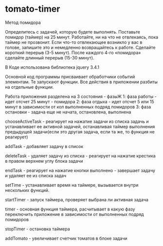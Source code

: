 # tomato-timer
Метод помидора

Определитесь с задачей, которую будете выполнять.
Поставьте помидор (таймер) на 25 минут.
Работайте, ни на что не отвлекаясь, пока таймер не прозвонит. Если что-то отвлекающее возникло у вас в голове, запишите это и немедленно возвращайтесь к работе.
Сделайте короткий перерыв (3-5 минут).
После каждого 4-го «помидора» сделайте длинный перерыв (15-30 минут).

В Коде использована библиотека jquery 3.4.1

Основной код программы присваивает обработчики событий элементам. Те запускают функции.
Все действия в приложении разбиты на отдельные функции.

Работа приложения разделена на 3 состояния - фазыЖ
1: фаза работы - идет отсчет 25 минут - помидора
2: фаза отдыха - идет отсчет 5 или 15 минут в зависимости от кол выполненных подряд помидоров
3: фаза остановки - задача еще не начата, остановлена, выполнена

chooseActiveTask - реагирует на нажатие задачи из списка задачь и устанавливает ее активной задачей, останавливая таймер выполнения предыдущей задачи(если это другая задача, если та же, то функция не реагирует)

addTask - добавляет задачу в список

deleteTask  - удаляет задачу из списка - реагирует на нажатие крестика в правом верхнем углу блока задачи

endTask - реагирует на нажатие кнопки выполнено - завершает задачу и удаляет ее из списка задач

setTime - устанавливает время на таймере, вызывается внутри нескольких функций.

startTimer  - запуск таймера, проверяет выбрана ли активная задача

timer - основная функция таймера, расчитывает в какую фазу переключить приложение в зависимости от выполненных подряд помидоров

stopTimer - остановка таймера

addTomato - увеличивает счетчик томатов в блоке задачи
